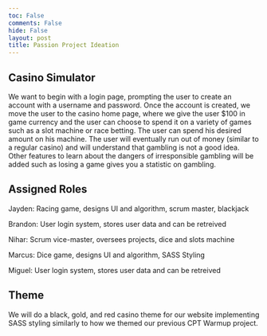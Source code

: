 ```yaml
---
toc: False
comments: False
hide: False
layout: post
title: Passion Project Ideation
---
```


## Casino Simulator

We want to begin with a login page, prompting the user to create an account with a username and password. Once the account is created, we move the user to the casino home page, where we give the user $100 in game currency and the user can choose to spend it on a variety of games such as a slot machine or race betting. The user can spend his desired amount on his machine. The user will eventually run out of money (similar to a regular casino) and will understand that gambling is not a good idea. Other features to learn about the dangers of irresponsible gambling will be added such as losing a game gives you a statistic on gambling.

## Assigned Roles

Jayden: Racing game, designs UI and algorithm, scrum master, blackjack

Brandon: User login system, stores user data and can be retreived  

Nihar: Scrum vice-master, oversees projects, dice and slots machine

Marcus: Dice game, designs UI and algorithm, SASS Styling

Miguel: User login system, stores user data and can be retreived


## Theme

We will do a black, gold, and red casino theme for our website implementing SASS styling similarly to how we themed our previous CPT Warmup project. 

